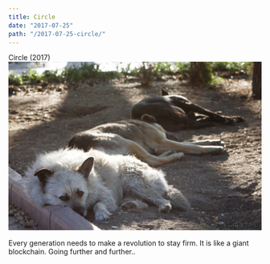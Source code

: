 ```yaml
---
title: Circle
date: "2017-07-25"
path: "/2017-07-25-circle/"
---
```


Circle (2017)
![Group of dogs](./2940.jpg)

Every generation needs to make a revolution to stay firm.
It is like a giant blockchain. Going further and further..
